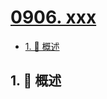 # [0906. xxx](https://github.com/Tdahuyou/TNotes.leetcode/tree/main/notes/0906.%20xxx)

<!-- region:toc -->

- [1. 📝 概述](#1--概述)

<!-- endregion:toc -->

## 1. 📝 概述
